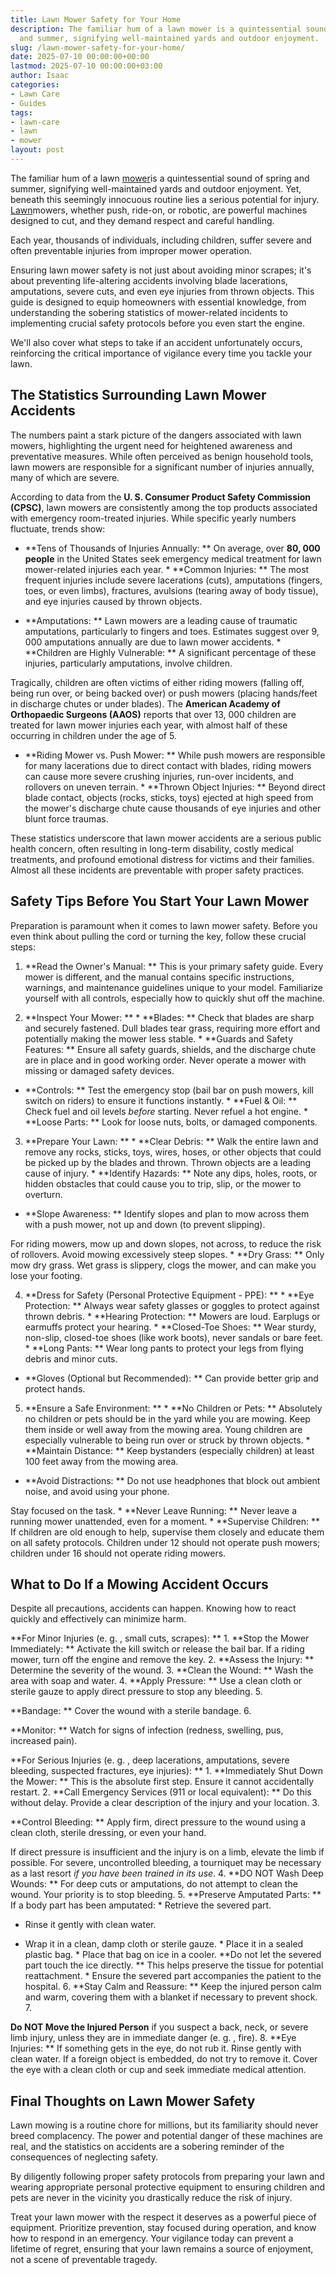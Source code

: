 ```yaml
---
title: Lawn Mower Safety for Your Home
description: The familiar hum of a lawn mower is a quintessential sound of spring
  and summer, signifying well-maintained yards and outdoor enjoyment.
slug: /lawn-mower-safety-for-your-home/
date: 2025-07-10 00:00:00+00:00
lastmod: 2025-07-10 00:00:00+03:00
author: Isaac
categories:
- Lawn Care
- Guides
tags:
- lawn-care
- lawn
- mower
layout: post
---
```

The familiar hum of a lawn [mower](https://pestpolicy.com/problem-with-lawn-mower-engine-running-rough/)is a quintessential sound of spring and summer, signifying well-maintained yards and outdoor enjoyment. Yet, beneath this seemingly innocuous routine lies a serious potential for injury. [Lawn](https://pestpolicy.com/10-essential-lawn-and-garden-tools-for-fall/)mowers, whether push, ride-on, or robotic, are powerful machines designed to cut, and they demand respect and careful handling.

Each year, thousands of individuals, including children, suffer severe and often preventable injuries from improper mower operation.

Ensuring lawn mower safety is not just about avoiding minor scrapes; it's about preventing life-altering accidents involving blade lacerations, amputations, severe cuts, and even eye injuries from thrown objects. This guide is designed to equip homeowners with essential knowledge, from understanding the sobering statistics of mower-related incidents to implementing crucial safety protocols before you even start the engine.

We'll also cover what steps to take if an accident unfortunately occurs, reinforcing the critical importance of vigilance every time you tackle your lawn.

##  The Statistics Surrounding Lawn Mower Accidents

The numbers paint a stark picture of the dangers associated with lawn mowers, highlighting the urgent need for heightened awareness and preventative measures. While often perceived as benign household tools, lawn mowers are responsible for a significant number of injuries annually, many of which are severe.

According to data from the **U. S. Consumer Product Safety Commission (CPSC)**, lawn mowers are consistently among the top products associated with emergency room-treated injuries. While specific yearly numbers fluctuate, trends show:

* **Tens of Thousands of Injuries Annually: ** On average, over **80, 000 people** in the United States seek emergency medical treatment for lawn mower-related injuries each year. * **Common Injuries: ** The most frequent injuries include severe lacerations (cuts), amputations (fingers, toes, or even limbs), fractures, avulsions (tearing away of body tissue), and eye injuries caused by thrown objects.

* **Amputations: ** Lawn mowers are a leading cause of traumatic amputations, particularly to fingers and toes. Estimates suggest over 9, 000 amputations annually are due to lawn mower accidents. * **Children are Highly Vulnerable: ** A significant percentage of these injuries, particularly amputations, involve children.

Tragically, children are often victims of either riding mowers (falling off, being run over, or being backed over) or push mowers (placing hands/feet in discharge chutes or under blades). The **American Academy of Orthopaedic Surgeons (AAOS)** reports that over 13, 000 children are treated for lawn mower injuries each year, with almost half of these occurring in children under the age of 5.

* **Riding Mower vs. Push Mower: ** While push mowers are responsible for many lacerations due to direct contact with blades, riding mowers can cause more severe crushing injuries, run-over incidents, and rollovers on uneven terrain. * **Thrown Object Injuries: ** Beyond direct blade contact, objects (rocks, sticks, toys) ejected at high speed from the mower's discharge chute cause thousands of eye injuries and other blunt force traumas.

These statistics underscore that lawn mower accidents are a serious public health concern, often resulting in long-term disability, costly medical treatments, and profound emotional distress for victims and their families. Almost all these incidents are preventable with proper safety practices.

##  Safety Tips Before You Start Your Lawn Mower

Preparation is paramount when it comes to lawn mower safety. Before you even think about pulling the cord or turning the key, follow these crucial steps:

1. **Read the Owner's Manual: ** This is your primary safety guide. Every mower is different, and the manual contains specific instructions, warnings, and maintenance guidelines unique to your model. Familiarize yourself with all controls, especially how to quickly shut off the machine.

2. **Inspect Your Mower: ** * **Blades: ** Check that blades are sharp and securely fastened. Dull blades tear grass, requiring more effort and potentially making the mower less stable. * **Guards and Safety Features: ** Ensure all safety guards, shields, and the discharge chute are in place and in good working order. Never operate a mower with missing or damaged safety devices.

* **Controls: ** Test the emergency stop (bail bar on push mowers, kill switch on riders) to ensure it functions instantly. * **Fuel & Oil: ** Check fuel and oil levels *before* starting. Never refuel a hot engine. * **Loose Parts: ** Look for loose nuts, bolts, or damaged components.

3. **Prepare Your Lawn: ** * **Clear Debris: ** Walk the entire lawn and remove any rocks, sticks, toys, wires, hoses, or other objects that could be picked up by the blades and thrown. Thrown objects are a leading cause of injury. * **Identify Hazards: ** Note any dips, holes, roots, or hidden obstacles that could cause you to trip, slip, or the mower to overturn.

* **Slope Awareness: ** Identify slopes and plan to mow across them with a push mower, not up and down (to prevent slipping).

For riding mowers, mow up and down slopes, not across, to reduce the risk of rollovers. Avoid mowing excessively steep slopes. * **Dry Grass: ** Only mow dry grass. Wet grass is slippery, clogs the mower, and can make you lose your footing.

4. **Dress for Safety (Personal Protective Equipment - PPE): ** * **Eye Protection: ** Always wear safety glasses or goggles to protect against thrown debris. * **Hearing Protection: ** Mowers are loud. Earplugs or earmuffs protect your hearing. * **Closed-Toe Shoes: ** Wear sturdy, non-slip, closed-toe shoes (like work boots), never sandals or bare feet. * **Long Pants: ** Wear long pants to protect your legs from flying debris and minor cuts.

* **Gloves (Optional but Recommended): ** Can provide better grip and protect hands.

5. **Ensure a Safe Environment: ** * **No Children or Pets: ** Absolutely no children or pets should be in the yard while you are mowing. Keep them inside or well away from the mowing area. Young children are especially vulnerable to being run over or struck by thrown objects. * **Maintain Distance: ** Keep bystanders (especially children) at least 100 feet away from the mowing area.

* **Avoid Distractions: ** Do not use headphones that block out ambient noise, and avoid using your phone.

Stay focused on the task. * **Never Leave Running: ** Never leave a running mower unattended, even for a moment. * **Supervise Children: ** If children are old enough to help, supervise them closely and educate them on all safety protocols. Children under 12 should not operate push mowers; children under 16 should not operate riding mowers.

##  What to Do If a Mowing Accident Occurs

Despite all precautions, accidents can happen. Knowing how to react quickly and effectively can minimize harm.

**For Minor Injuries (e. g. , small cuts, scrapes): ** 1. **Stop the Mower Immediately: ** Activate the kill switch or release the bail bar. If a riding mower, turn off the engine and remove the key. 2. **Assess the Injury: ** Determine the severity of the wound. 3. **Clean the Wound: ** Wash the area with soap and water. 4. **Apply Pressure: ** Use a clean cloth or sterile gauze to apply direct pressure to stop any bleeding. 5.

**Bandage: ** Cover the wound with a sterile bandage. 6.

**Monitor: ** Watch for signs of infection (redness, swelling, pus, increased pain).

**For Serious Injuries (e. g. , deep lacerations, amputations, severe bleeding, suspected fractures, eye injuries): ** 1. **Immediately Shut Down the Mower: ** This is the absolute first step. Ensure it cannot accidentally restart. 2. **Call Emergency Services (911 or local equivalent): ** Do this without delay. Provide a clear description of the injury and your location. 3.

**Control Bleeding: ** Apply firm, direct pressure to the wound using a clean cloth, sterile dressing, or even your hand.

If direct pressure is insufficient and the injury is on a limb, elevate the limb if possible. For severe, uncontrolled bleeding, a tourniquet may be necessary as a last resort *if you have been trained in its use*. 4. **DO NOT Wash Deep Wounds: ** For deep cuts or amputations, do not attempt to clean the wound. Your priority is to stop bleeding. 5. **Preserve Amputated Parts: ** If a body part has been amputated: * Retrieve the severed part.

* Rinse it gently with clean water.

* Wrap it in a clean, damp cloth or sterile gauze. * Place it in a sealed plastic bag. * Place that bag on ice in a cooler. **Do not let the severed part touch the ice directly. ** This helps preserve the tissue for potential reattachment. * Ensure the severed part accompanies the patient to the hospital. 6. **Stay Calm and Reassure: ** Keep the injured person calm and warm, covering them with a blanket if necessary to prevent shock. 7.

**Do NOT Move the Injured Person** if you suspect a back, neck, or severe limb injury, unless they are in immediate danger (e. g. , fire). 8. **Eye Injuries: ** If something gets in the eye, do not rub it. Rinse gently with clean water. If a foreign object is embedded, do not try to remove it. Cover the eye with a clean cloth or cup and seek immediate medical attention.

##  Final Thoughts on Lawn Mower Safety

Lawn mowing is a routine chore for millions, but its familiarity should never breed complacency. The power and potential danger of these machines are real, and the statistics on accidents are a sobering reminder of the consequences of neglecting safety.

By diligently following proper safety protocols from preparing your lawn and wearing appropriate personal protective equipment to ensuring children and pets are never in the vicinity you drastically reduce the risk of injury.

Treat your lawn mower with the respect it deserves as a powerful piece of equipment. Prioritize prevention, stay focused during operation, and know how to respond in an emergency. Your vigilance today can prevent a lifetime of regret, ensuring that your lawn remains a source of enjoyment, not a scene of preventable tragedy.